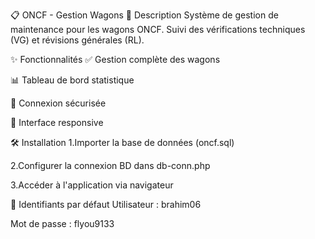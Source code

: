 📋 ONCF - Gestion Wagons
🚂 Description
Système de gestion de maintenance pour les wagons ONCF. Suivi des vérifications techniques (VG) et révisions générales (RL).

✨ Fonctionnalités
✅ Gestion complète des wagons

📊 Tableau de bord statistique

🔐 Connexion sécurisée

📱 Interface responsive

🛠️ Installation
1.Importer la base de données (oncf.sql)

2.Configurer la connexion BD dans db-conn.php

3.Accéder à l'application via navigateur

🔐 Identifiants par défaut
Utilisateur : brahim06

Mot de passe : flyou9133
